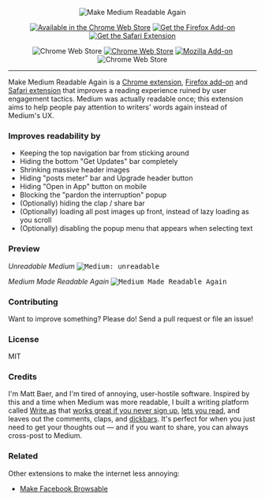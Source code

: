 <p align="center">
	<img src="https://baer.works/image/MMRA-marquee.png" alt="Make Medium Readable Again" />
</p>
<p align="center">
	<a href="https://chrome.google.com/webstore/detail/kljjfejkagofbgklifblndjelgabcmig"><img src="https://baer.works/image/CWS.png" alt="Available in the Chrome Web Store" /></a>
	<a href="https://addons.mozilla.org/addon/make-medium-readable-again/"><img src="https://baer.works/image/AMO.png" alt="Get the Firefox Add-on" /></a>
	<a href="https://safari-extensions.apple.com/details/?id=com.abunchtell.mmra-TPPAB4YBA6"><img src="https://baer.works/image/safari.png" alt="Get the Safari Extension" /></a>
</p>
<p align="center">
	<img alt="Chrome Web Store" src="https://img.shields.io/chrome-web-store/users/kljjfejkagofbgklifblndjelgabcmig.svg" />
	<a href="https://chrome.google.com/webstore/detail/make-medium-readable-agai/kljjfejkagofbgklifblndjelgabcmig/reviews"><img alt="Chrome Web Store" src="https://img.shields.io/chrome-web-store/stars/kljjfejkagofbgklifblndjelgabcmig.svg" /></a>
	<a href="https://addons.mozilla.org/en-US/firefox/addon/make-medium-readable-again/reviews/"><img alt="Mozilla Add-on" src="https://img.shields.io/amo/stars/make-medium-readable-again.svg" /></a>
	<img alt="Chrome Web Store" src="https://img.shields.io/amo/users/make-medium-readable-again.svg" />
</p>
<hr />

Make Medium Readable Again is a [Chrome extension](https://chrome.google.com/webstore/detail/kljjfejkagofbgklifblndjelgabcmig), [Firefox add-on](https://addons.mozilla.org/addon/make-medium-readable-again/) and [Safari extension](https://safari-extensions.apple.com/details/?id=com.abunchtell.mmra-TPPAB4YBA6) that improves a reading experience ruined by user engagement tactics. Medium was actually readable once; this extension aims to help people pay attention to writers' words again instead of Medium's UX.

### Improves readability by

* Keeping the top navigation bar from sticking around
* Hiding the bottom "Get Updates" bar completely
* Shrinking massive header images
* Hiding "posts meter" bar and Upgrade header button
* Hiding "Open in App" button on mobile
* Blocking the "pardon the interruption" popup
* (Optionally) hiding the clap / share bar
* (Optionally) loading all post images up front, instead of lazy loading as you scroll
* (Optionally) disabling the popup menu that appears when selecting text

### Preview

_Unreadable Medium_
<kbd>![Medium: unreadable](before.png)</kbd>

_Medium Made Readable Again_
<kbd>![Medium Made Readable Again](after.png)</kbd>

### Contributing

Want to improve something? Please do! Send a pull request or file an issue!

### License

MIT

### Credits

I'm Matt Baer, and I'm tired of annoying, user-hostile software. Inspired by this and a time when Medium was more readable, I built a writing platform called [Write.as](https://write.as) that [works great if you never sign up](https://write.as/new), [lets you read](https://read.write.as), and leaves out the comments, claps, and [dickbars](https://daringfireball.net/2017/06/medium_dickbars). It's perfect for when you just need to get your thoughts out — and if you want to share, you can always cross-post to Medium.

### Related

Other extensions to make the internet less annoying:

* [Make Facebook Browsable](https://github.com/thebaer/MFbB)
